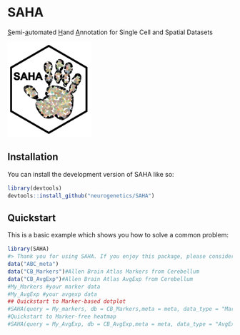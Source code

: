 <!-- README.md is generated from README.Rmd. Please edit that file -->

# SAHA

<!-- badges: start -->
<!-- badges: end -->

<u>S</u>emi-<u>a</u>utomated <u>H</u>and <u>A</u>nnotation for Single
Cell and Spatial Datasets

<img src="files/SAHA_logo_wbg.png" width="188" />

## Installation

You can install the development version of SAHA like so:

``` r
library(devtools)
devtools::install_github("neurogenetics/SAHA")
```

## Quickstart

This is a basic example which shows you how to solve a common problem:

``` r
library(SAHA)
#> Thank you for using SAHA. If you enjoy this package, please consider citing Acri et al., (XXXX) bioRxiv.
data("ABC_meta")
data("CB_Markers")#Allen Brain Atlas Markers from Cerebellum
data("CB_AvgExp")#Allen Brain Atlas AvgExp from Cerebellum
#My_Markers #your marker data
#My_AvgExp #your avgexp data
## Quickstart to Marker-based dotplot
#SAHA(query = My_markers, db = CB_Markers,meta = meta, data_type = "Markers")
#Quickstart to Marker-free heatmap
#SAHA(query = My_AvgExp, db = CB_AvgExp,meta = meta, data_type = "AvgExp")
```
